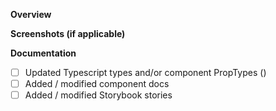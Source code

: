 <!---

Hello! And thanks for contributing to Evergreen 🎉

We appreciate the time you took to open this pull request.
Please take a couple more minutes to document your pull request to ensure we can quickly review it and provide you feedback.

Unfortunately, if we do not have enough information or the feature doesn't align with our roadmap, we might respectfully thank you for your time and close the issue.

Please respect our [Code of Conduct](https://github.com/segmentio/evergreen/blob/master/.github/CODE_OF_CONDUCT.md).

--->

**Overview**

<!-- A clear description of the what and *why* of this code change. -->

**Screenshots (if applicable)**

<!-- Please provide screenshots or gifs showing the change in action -->

**Documentation**

<!-- If your change impacts component behavior or usage please be sure to include appropriate documentation and types! -->

- [ ] Updated Typescript types and/or component PropTypes ()
- [ ] Added / modified component docs
- [ ] Added / modified Storybook stories
